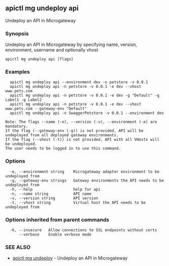 ## apictl mg undeploy api

Undeploy an API in Microgateway

### Synopsis

Undeploy an API in Microgateway by specifying name, version, environment, username and optionally vhost

```
apictl mg undeploy api [flags]
```

### Examples

```
  apictl mg undeploy api --environment dev -n petstore -v 0.0.1
  apictl mg undeploy api -n petstore -v 0.0.1 -e dev --vhost www.pets.com 
  apictl mg undeploy api -n petstore -v 0.0.1 -e dev -g "Default" -g Label1 -g Label2
  apictl mg undeploy api -n petstore -v 0.0.1 -e dev --vhost www.pets.com --gateway-env "Default" 
  apictl mg undeploy api -n SwaggerPetstore -v 0.0.1 --environment dev

Note: The flags --name (-n), --version (-v), --environment (-e) are mandatory.
If the flag (--gateway-env (-g)) is not provided, API will be undeployed from all deployed gateway environments.
If the flag (--vhost (-t)) is not provided, API with all VHosts will be undeployed.
The user needs to be logged in to use this command.
```

### Options

```
  -e, --environment string    Microgateway adapter environment to be undeployed from
  -g, --gateway-env strings   Gateway environments the API needs to be undeployed from
  -h, --help                  help for api
  -n, --name string           API name
  -v, --version string        API version
  -t, --vhost string          Virtual host the API needs to be undeployed from
```

### Options inherited from parent commands

```
  -k, --insecure   Allow connections to SSL endpoints without certs
      --verbose    Enable verbose mode
```

### SEE ALSO

* [apictl mg undeploy](apictl_mg_undeploy.md)	 - Undeploy an API in Microgateway

